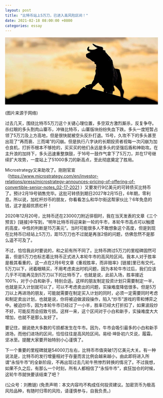 ```yaml
---
layout: post
title: "比特币站上5万刀，已进入高风险区间！"
date: 2021-02-18 08:00:00 +0800
categories: essay
---
```


![](/images/2021/20210218.jpg)

(图片来源于网络)

过去几天，围绕比特币5万刀这个关键心理位置，多空双方激烈厮杀，反复争夺。杀红眼的多头割肉山寨币，冲锋比特币，山寨版块纷纷失血下跌。多头一度短暂占领了5万刀及上方高地，但是很快就被空头反扑打退。15号，久攻不下的多头甚至出现了“再而衰、三而竭”的闪崩。但是执行八字诀的长期投资者视每一次闪崩为加仓良机，打折币根本不够抢的，买买买的他们永远是多头的坚强后盾和神助攻。在主升浪的加持下，多头迅速重整旗鼓，于16号一鼓作气拿下了5万刀，并在17号继续扩大攻势，一度站上了51000多刀的新高点，至此彻底奠定了胜局。

Microstrategy又来助攻了。刚刚官宣（https://www.microstrategy.com/en/investor-relations/press/microstrategy-announces-pricing-of-offering-of-convertible-senior-notes_02-17-2021 ）又要发行9亿美元的可转债买比特币了。预计2月19号销售完毕。这批可转债到期日2027年2月15日，6年期，零利息。所以说，加杠杆炒币的朋友，你看看怎么和华尔街这帮家伙比？6年免息的钱，这才是超优质杠杆！

2020年12月20号，比特币还在23000刀附近徘徊时，我在当天发表的文章《三个预言》[链接]中写到，“明年比特币将迎来新一轮的牛市，本轮牛市高点可以触摸的高度，中性的判断是15万美元”。当时可能很多人不敢想象这个高度，但是到现在比特币已经站上5万刀，距15万刀也不过就是再涨2倍的问题，仿佛忽然不是那么遥不可及了。

不过，恰恰我此时要说的，和之前有所不同了。比特币跨过5万刀的里程碑固然可喜，但是5万刀也标志着比特币正式进入本轮牛市的高风险区间。我本人对于胜率是极其看重的，这一点在2月6号文章《重视胜率，而非赔率》[链接]里已有交代。5万刀以下，闭着眼睛买，不用考虑卖出时机问题，因为本轮牛市过后，我们应该几乎不可能再见到5万刀以下的比特币了，也就是说，此前入场，胜率接近100%，对于小白和新手，特别合适。这样的朋友制定投资计划只需要制定一半，也就是买入计划就可以了，可以不考虑卖出的问题，实操难度降低很多。但是5万刀以上再进场的朋友，可能就需要在制定买入计划的同时，必须一定需要同时考虑和制定卖出计划，也就是说，你将被迫做波段操作，陷入“炒币”游戏的零和博弈之中。被迫炒币，因为本轮牛市已经过了一小半，胜率已经大打折扣了，如果波段炒不好，可能反而会招致亏损。这样一来，这个区间对于小白和新手，实操难度大大增加，也就不是那么友好了。

要记住，据说绝大多数的亏损都发生在牛市。因为，牛市会吸引最多的小白和新手进场，而他们进场的区间，恰恰往往是高风险区间。易经·坤卦初六爻说，履霜，坚冰至。提醒大家要开始特别小心谨慎了。

下一个重要的里程碑就是54000刀左右，比特币市值突破1万亿美元大关。有一种说法是，比特币的发行增量相对于存量而言比例会越来越小，由此即将进入所谓“永恒牛市”的全新阶段，不再出现过去几轮牛熊惨烈转换的情况了。不过我想，如果不久之后，有那么一个时刻，所有人都相信了“永恒牛市”，疯狂加仓的时候，这轮牛市就快要该结束了吧？

(公众号：刘教链)
(免责声明：本文内容均不构成任何投资建议。加密货币为极高风险品种，有随时归零的风险，请谨慎参与，自我负责。)
